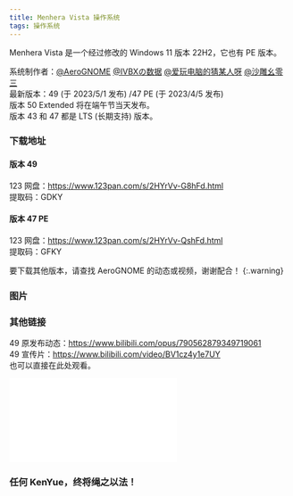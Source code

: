 ```yaml
---
title: Menhera Vista 操作系统
tags: 操作系统
---
```


Menhera Vista 是一个经过修改的 Windows 11 版本 22H2，它也有 PE 版本。<br>
<!--more-->
系统制作者：[@AeroGNOME](https://space.bilibili.com/515586861) [@IVBXの数据](https://space.bilibili.com/1171551865) [@爱玩电脑的猜某人呀](https://space.bilibili.com/3493123969780201) [@沙雕幺零三](https://space.bilibili.com/1014355041)<br>
最新版本：49 (于 2023/5/1 发布) /47 PE (于 2023/4/5 发布)<br>
版本 50 Extended 将在端午节当天发布。<br>版本 43 和 47 都是 LTS (长期支持) 版本。

### 下载地址

#### 版本 49

123 网盘：https://www.123pan.com/s/2HYrVv-G8hFd.html<br>
提取码：GDKY

#### 版本 47 PE

123 网盘：https://www.123pan.com/s/2HYrVv-QshFd.html<br>提取码：GFKY

要下载其他版本，请查找 AeroGNOME 的动态或视频，谢谢配合！
{:.warning}

### 图片

### 其他链接

49 原发布动态：https://www.bilibili.com/opus/790562879349719061<br>49 宣传片：https://www.bilibili.com/video/BV1cz4y1e7UY<br>
也可以直接在此处观看。

<iframe src="//player.bilibili.com/player.html?aid=570664457&bvid=BV1cz4y1e7UY&cid=1114959066&page=1" scrolling="no" border="0" frameborder="no" framespacing="0" allowfullscreen="true"> </iframe>

### 任何 KenYue，终将绳之以法！